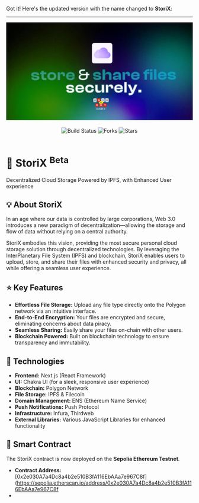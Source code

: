 Got it! Here's the updated version with the name changed to **StoriX**:

---

<div align="center">
  <img src="./public/banner.png.jpeg" width="700"/>
  <br/><br/>
  <img alt="Build Status" src="https://img.shields.io/badge/build-passing-brightgreen?style=for-the-badge">
  <img alt="Forks" src="https://img.shields.io/github/forks/imsaptarshi/storehouse?style=for-the-badge">
  <img alt="Stars" src="https://img.shields.io/github/stars/imsaptarshi/storehouse?style=for-the-badge">
</div>
<br>

# 🚀 StoriX <sup>Beta</sup>

Decentralized Cloud Storage Powered by IPFS, with Enhanced User experience 

## 💡 About StoriX

In an age where our data is controlled by large corporations, Web 3.0 introduces a new paradigm of decentralization—allowing the storage and flow of data without relying on a central authority.

StoriX embodies this vision, providing the most secure personal cloud storage solution through decentralized technologies. By leveraging the InterPlanetary File System (IPFS) and blockchain, StoriX enables users to upload, store, and share their files with enhanced security and privacy, all while offering a seamless user experience.

## ⭐ Key Features

- **Effortless File Storage:** Upload any file type directly onto the Polygon network via an intuitive interface.
- **End-to-End Encryption:** Your files are encrypted and secure, eliminating concerns about data piracy.
- **Seamless Sharing:** Easily share your files on-chain with other users.
- **Blockchain Powered:** Built on blockchain technology to ensure transparency and immutability.

## 🌠 Technologies

- **Frontend:** Next.js (React Framework)
- **UI:** Chakra UI (for a sleek, responsive user experience)
- **Blockchain:** Polygon Network
- **File Storage:** IPFS & Filecoin
- **Domain Management:** ENS (Ethereum Name Service)
- **Push Notifications:** Push Protocol
- **Infrastructure:** Infura, Thirdweb
- **External Libraries:** Various JavaScript Libraries for enhanced functionality

## 📜 Smart Contract

The StoriX contract is now deployed on the **Sepolia Ethereum Testnet**. 

- **Contract Address:** [0x2e030A7a4Dc8a4b2e510B3fA116EbAAa7e967C8f](https://sepolia.etherscan.io/address/0x2e030A7a4Dc8a4b2e510B3fA116EbAAa7e967C8f
- 
